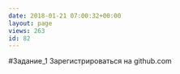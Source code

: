 ```yaml
---
date: 2018-01-21 07:00:32+00:00
layout: page
views: 263
id: 82
---
```


#Задание_1 Зарегистрироваться на github.com


